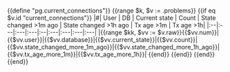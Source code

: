 {{define "pg.current_connections"}}
{{range $k, $v := .problems}}
{{if eq $v.id "current_connections"}}
|#| User | DB | Current state | Count | State changed >1m ago | State changed >1h ago | Tx age >1m | Tx age >1h|
|:--|:---|:---|:---|:--|:---|:---|:---|:---|
|{{range $kk, $vv := $v.raw}}{{$vv.num}}|{{$vv.user}}|{{$vv.database}}|{{$vv.current_state}}|{{$vv.count}}|{{$vv.state_changed_more_1m_ago}}|{{$vv.state_changed_more_1h_ago}}|{{$vv.tx_age_more_1m}}|{{$vv.tx_age_more_1h}}|
{{end}}
{{end}}
{{end}}
{{end}}
